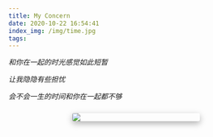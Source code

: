 ```yaml
---
title: My Concern
date: 2020-10-22 16:54:41
index_img: /img/time.jpg
tags:
---
```


*和你在一起的时光感觉如此短暂*

*让我隐隐有些担忧*

*会不会一生的时间和你在一起都不够*

<img src="/img/together.jpeg" style="max-width: 50%;margin: 1.5rem auto;display: block;box-shadow: 0 5px 11px 0 rgba(0,0,0,0.18), 0 4px 15px 0 rgba(0,0,0,0.15) !important;border-radius: 3px;image-orientation:initial">


